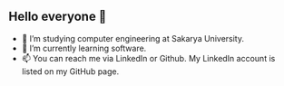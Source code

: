## Hello everyone 👋

- 🔭 I’m studying computer engineering at Sakarya University.
- 🌱 I’m currently learning software.
- 📫 You can reach me via LinkedIn or Github. My LinkedIn account is listed on my GitHub page.
